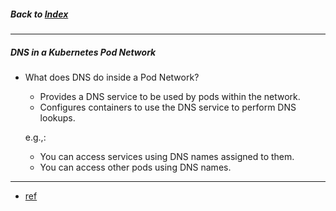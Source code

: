 ##### Back to [Index](README.md)

--- 

##### DNS in a Kubernetes Pod Network

- What does DNS do inside a Pod Network?
  - Provides a DNS service to be used by pods within the network.
  - Configures containers to use the DNS service to perform DNS lookups.
  
  e.g.,:
    - You can access services using DNS names assigned to them.
    - You can access other pods using DNS names.


---
- [ref](https://kubernetes.io/docs/concepts/services-networking/dns-pod-service/)